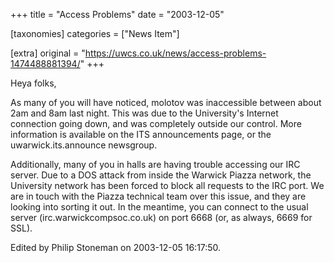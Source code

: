 +++
title = "Access Problems"
date = "2003-12-05"

[taxonomies]
categories = ["News Item"]

[extra]
original = "https://uwcs.co.uk/news/access-problems-1474488881394/"
+++

Heya folks,

As many of you will have noticed, molotov was inaccessible between about 2am and 8am last night. This was due to the University's Internet connection going down, and was completely outside our control. More information is available on the ITS announcements page, or the uwarwick.its.announce newsgroup.

Additionally, many of you in halls are having trouble accessing our IRC server. Due to a DOS attack from inside the Warwick Piazza network, the University network has been forced to block all requests to the IRC port. We are in touch with the Piazza technical team over this issue, and they are looking into sorting it out. In the meantime, you can connect to the usual server (irc.warwickcompsoc.co.uk) on port 6668 (or, as always, 6669 for SSL).

Edited by Philip Stoneman on 2003-12-05 16:17:50.

